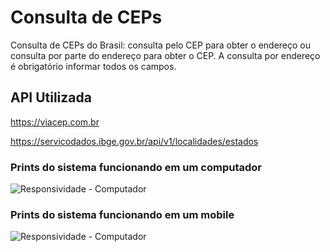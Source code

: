 # Consulta de CEPs

Consulta de CEPs do Brasil: consulta pelo CEP para obter o endereço ou consulta por parte do endereço para obter o CEP. A consulta por endereço é obrigatório informar todos os campos. 

## API Utilizada

https://viacep.com.br

https://servicodados.ibge.gov.br/api/v1/localidades/estados

### Prints do sistema funcionando em um computador

![Responsividade - Computador](https://zanitti.com.br/imagens/outras/cc_computer.jpg)

### Prints do sistema funcionando em um mobile

![Responsividade - Computador](https://zanitti.com.br/imagens/outras/cc_mobile.jpg)

